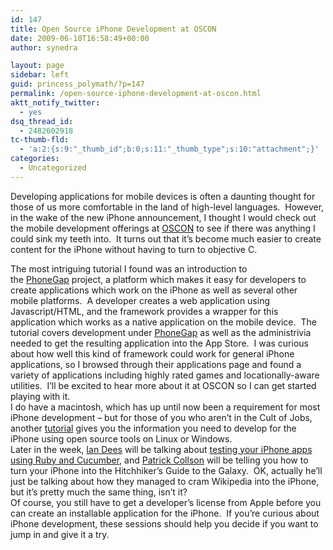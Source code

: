 ```yaml
---
id: 147
title: Open Source iPhone Development at OSCON
date: 2009-06-10T16:58:49+00:00
author: synedra

layout: page
sidebar: left
guid: princess_polymath/?p=147
permalink: /open-source-iphone-development-at-oscon.html
aktt_notify_twitter:
  - yes
dsq_thread_id:
  - 2482602918
tc-thumb-fld:
  - 'a:2:{s:9:"_thumb_id";b:0;s:11:"_thumb_type";s:10:"attachment";}'
categories:
  - Uncategorized
---
```

Developing applications for mobile devices is often a daunting thought for those of us more comfortable in the land of high-level languages. &nbsp;However, in the wake of the new iPhone announcement,&nbsp;I thought I would check out the mobile development offerings at [OSCON](http://en.oreilly.com/oscon2009/) to see if there was anything I could sink my teeth into. &nbsp;It turns out that it&#8217;s become much easier to create content for the iPhone without having to turn to objective C. 

<div>
  <div>
  </div>
  
  <div>
    The most intriguing tutorial I found was an introduction to the&nbsp;<a href="http://en.oreilly.com/oscon2009/public/schedule/detail/8020">PhoneGap</a>&nbsp;project, a platform which makes it easy for developers to create applications which work on the iPhone as well as several other mobile platforms. &nbsp;A developer creates a web application using Javascript/HTML, and the framework provides a wrapper for this application which works as a native application on the mobile device. &nbsp;The tutorial covers development under <a href="http://phonegap.com">PhoneGap</a> as well as the administrivia needed to get the resulting application into the App Store. &nbsp;I was curious about how well this kind of framework could work for general iPhone applications, so I browsed through their applications page and found a variety of applications including highly rated games and locationally-aware utilities. &nbsp;I&#8217;ll be excited to hear more about it at OSCON so I can get started playing with it.
  </div>
  
  <div>
  </div>
  
  <div>
    I do have a macintosh, which has up until now been a requirement for most iPhone development &#8211; but for those of you who aren&#8217;t in the Cult of Jobs, another <a href="http://en.oreilly.com/oscon2009/public/schedule/detail/8314">tutorial</a> gives you the information you need to develop for the iPhone using open source tools on Linux or Windows.
  </div>
  
  <div>
  </div>
  
  <div>
    Later in the week, <a href="http://en.oreilly.com/oscon2009/public/schedule/speaker/2404">Ian Dees</a> will be talking about&nbsp;<a href="http://en.oreilly.com/oscon2009/public/schedule/detail/8073">testing your iPhone apps using Ruby and Cucumber</a>, and <a href="http://en.oreilly.com/oscon2009/public/schedule/speaker/25067">Patrick Collson</a> will be telling you how to turn your iPhone into the Hitchhiker&#8217;s Guide to the Galaxy. &nbsp;OK, actually he&#8217;ll just be talking about how they managed to cram Wikipedia into the iPhone, but it&#8217;s pretty much the same thing, isn&#8217;t it?
  </div>
  
  <div>
  </div>
  
  <div>
    Of course, you still have to get a developer&#8217;s license from Apple before you can create an installable application for the iPhone. &nbsp;If you&#8217;re curious about iPhone development, these sessions should help you decide if you want to jump in and give it a try. &nbsp;
  </div>
</div>